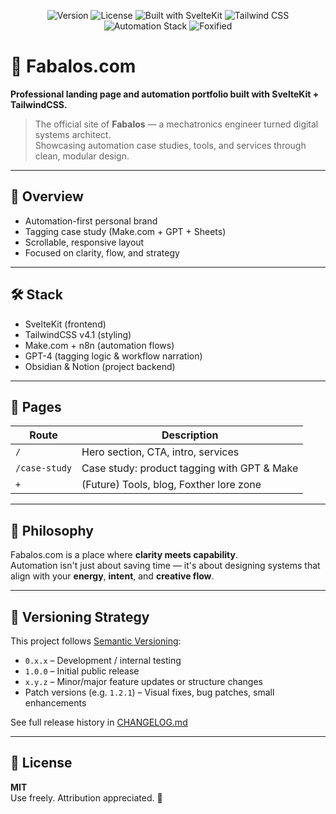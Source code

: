 <p align="center">
  <img src="https://img.shields.io/badge/version-1.2.0-blueviolet" alt="Version">
  <img src="https://img.shields.io/badge/license-MIT-purple" alt="License">
  <img src="https://img.shields.io/badge/built_with-SvelteKit-orange" alt="Built with SvelteKit">
  <img src="https://img.shields.io/badge/styling-TailwindCSS%20v4.1-blue" alt="Tailwind CSS">
  <img src="https://img.shields.io/badge/automation-Make.com%20%2B%20n8n-brightgreen" alt="Automation Stack">
  <img src="https://img.shields.io/badge/foxified-yes-ff69b4" alt="Foxified">
</p>

# 🦊 Fabalos.com

**Professional landing page and automation portfolio built with SvelteKit + TailwindCSS.**

> The official site of **Fabalos** — a mechatronics engineer turned digital systems architect.  
> Showcasing automation case studies, tools, and services through clean, modular design.

---

## 🚀 Overview

- Automation-first personal brand
- Tagging case study (Make.com + GPT + Sheets)
- Scrollable, responsive layout
- Focused on clarity, flow, and strategy

---

## 🛠️ Stack

- SvelteKit (frontend)
- TailwindCSS v4.1 (styling)
- Make.com + n8n (automation flows)
- GPT-4 (tagging logic & workflow narration)
- Obsidian & Notion (project backend)

---

## 📄 Pages

| Route         | Description                                 |
|---------------|---------------------------------------------|
| `/`           | Hero section, CTA, intro, services           |
| `/case-study` | Case study: product tagging with GPT & Make |
| `+`           | (Future) Tools, blog, Foxther lore zone     |

---

## 🧠 Philosophy

Fabalos.com is a place where **clarity meets capability**.  
Automation isn't just about saving time — it's about designing systems that align with your **energy**, **intent**, and **creative flow**.

---

## 🔖 Versioning Strategy

This project follows [Semantic Versioning](https://semver.org/):

- `0.x.x` – Development / internal testing
- `1.0.0` – Initial public release
- `x.y.z` – Minor/major feature updates or structure changes
- Patch versions (e.g. `1.2.1`) – Visual fixes, bug patches, small enhancements

See full release history in [CHANGELOG.md](./CHANGELOG.md)

---

## 📄 License

**MIT**  
Use freely. Attribution appreciated. 🦊